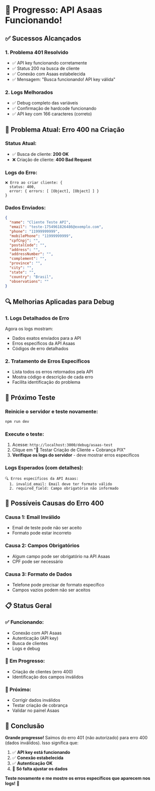 # 🎉 Progresso: API Asaas Funcionando!

## ✅ **Sucessos Alcançados**

### 1. **Problema 401 Resolvido**
- ✅ API key funcionando corretamente
- ✅ Status 200 na busca de cliente
- ✅ Conexão com Asaas estabelecida
- ✅ Mensagem: "Busca funcionando! API key válida"

### 2. **Logs Melhorados**
- ✅ Debug completo das variáveis
- ✅ Confirmação de hardcode funcionando
- ✅ API key com 166 caracteres (correto)

## 🎯 **Problema Atual: Erro 400 na Criação**

### **Status Atual:**
- ✅ Busca de cliente: **200 OK**
- ❌ Criação de cliente: **400 Bad Request**

### **Logs do Erro:**
```
❌ Erro ao criar cliente: {
  status: 400,
  error: { errors: [ [Object], [Object] ] }
}
```

### **Dados Enviados:**
```json
{
  "name": "Cliente Teste API",
  "email": "teste-1754961826486@exemplo.com",
  "phone": "11999999999",
  "mobilePhone": "11999999999",
  "cpfCnpj": "",
  "postalCode": "",
  "address": "",
  "addressNumber": "",
  "complement": "",
  "province": "",
  "city": "",
  "state": "",
  "country": "Brasil",
  "observations": ""
}
```

## 🔍 **Melhorias Aplicadas para Debug**

### 1. **Logs Detalhados de Erro**
Agora os logs mostram:
- Dados exatos enviados para a API
- Erros específicos da API Asaas
- Códigos de erro detalhados

### 2. **Tratamento de Erros Específicos**
- Lista todos os erros retornados pela API
- Mostra código e descrição de cada erro
- Facilita identificação do problema

## 🚀 **Próximo Teste**

### **Reinicie o servidor e teste novamente:**
```bash
npm run dev
```

### **Execute o teste:**
1. Acesse: `http://localhost:3000/debug/asaas-test`
2. Clique em "🚀 Testar Criação de Cliente + Cobrança PIX"
3. **Verifique os logs do servidor** - deve mostrar erros específicos

### **Logs Esperados (com detalhes):**
```
🔍 Erros específicos da API Asaas:
  1. invalid_email: Email deve ter formato válido
  2. required_field: Campo obrigatório não informado
```

## 🎯 **Possíveis Causas do Erro 400**

### **Causa 1: Email Inválido**
- Email de teste pode não ser aceito
- Formato pode estar incorreto

### **Causa 2: Campos Obrigatórios**
- Algum campo pode ser obrigatório na API Asaas
- CPF pode ser necessário

### **Causa 3: Formato de Dados**
- Telefone pode precisar de formato específico
- Campos vazios podem não ser aceitos

## 📋 **Status Geral**

### ✅ **Funcionando:**
- Conexão com API Asaas
- Autenticação (API key)
- Busca de clientes
- Logs e debug

### 🔄 **Em Progresso:**
- Criação de clientes (erro 400)
- Identificação dos campos inválidos

### 🎯 **Próximo:**
- Corrigir dados inválidos
- Testar criação de cobrança
- Validar no painel Asaas

## 🎉 **Conclusão**

**Grande progresso!** Saímos do erro 401 (não autorizado) para erro 400 (dados inválidos). Isso significa que:

1. ✅ **API key está funcionando**
2. ✅ **Conexão estabelecida**
3. ✅ **Autenticação OK**
4. 🔄 **Só falta ajustar os dados**

**Teste novamente e me mostre os erros específicos que aparecem nos logs!** 🚀